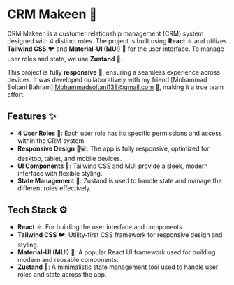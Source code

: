 # CRM Makeen 🚀

CRM Makeen is a customer relationship management (CRM) system designed with 4 distinct roles. The project is built using **React** ⚛️ and utilizes **Tailwind CSS** 🐦 and **Material-UI (MUI)** 🎨 for the user interface. To manage user roles and state, we use **Zustand** 🧠.

This project is fully **responsive** 📱, ensuring a seamless experience across devices. It was developed collaboratively with my friend [Mohammad Soltani Bahram] Mohammadsoltani138@gmail.com 🤝, making it a true team effort.

## Features ✨

- **4 User Roles** 👥: Each user role has its specific permissions and access within the CRM system.
- **Responsive Design** 📱💻: The app is fully responsive, optimized for desktop, tablet, and mobile devices.
- **UI Components** 🎨: Tailwind CSS and MUI provide a sleek, modern interface with flexible styling.
- **State Management** 🧠: Zustand is used to handle state and manage the different roles effectively.

## Tech Stack ⚙️

- **React** ⚛️: For building the user interface and components.
- **Tailwind CSS** 🐦: Utility-first CSS framework for responsive design and styling.
- **Material-UI (MUI)** 🎨: A popular React UI framework used for building modern and reusable components.
- **Zustand** 🧠: A minimalistic state management tool used to handle user roles and state across the app.


